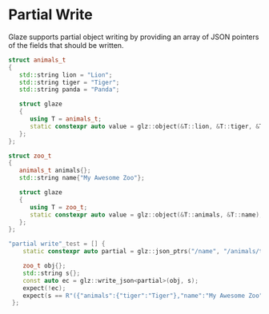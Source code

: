 # Partial Write

Glaze supports partial object writing by providing an array of JSON pointers of the fields that should be written.

```c++
struct animals_t
{
   std::string lion = "Lion";
   std::string tiger = "Tiger";
   std::string panda = "Panda";

   struct glaze
   {
      using T = animals_t;
      static constexpr auto value = glz::object(&T::lion, &T::tiger, &T::panda);
   };
};

struct zoo_t
{
   animals_t animals{};
   std::string name{"My Awesome Zoo"};

   struct glaze
   {
      using T = zoo_t;
      static constexpr auto value = glz::object(&T::animals, &T::name);
   };
};

"partial write"_test = [] {
    static constexpr auto partial = glz::json_ptrs("/name", "/animals/tiger");

    zoo_t obj{};
    std::string s{};
    const auto ec = glz::write_json<partial>(obj, s);
    expect(!ec);
    expect(s == R"({"animals":{"tiger":"Tiger"},"name":"My Awesome Zoo"})") << s;
 };
```

